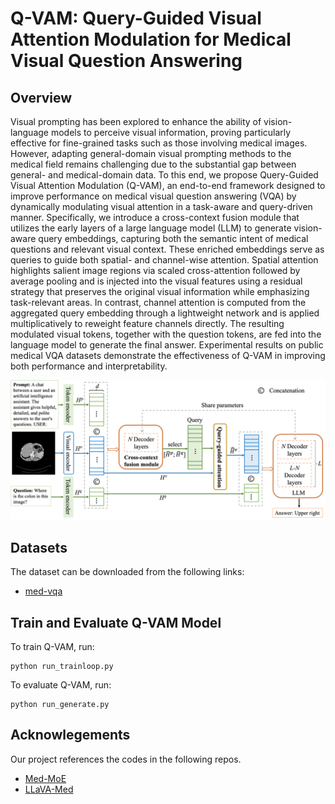 # Q-VAM: Query-Guided Visual Attention Modulation for Medical Visual Question Answering

## Overview
Visual prompting has been explored to enhance the ability of vision-language models to perceive visual information, proving particularly effective for fine-grained tasks such as those involving medical images. However, adapting general-domain visual prompting methods to the medical field remains challenging due to the substantial gap between general- and medical-domain data. To this end, we propose Query-Guided Visual Attention Modulation (Q-VAM), an end-to-end framework designed to improve performance on medical visual question answering (VQA) by dynamically modulating visual attention in a task-aware and query-driven manner. Specifically, we introduce a cross-context fusion module that utilizes the early layers of a large language model (LLM) to generate vision-aware query embeddings, capturing both the semantic intent of medical questions and relevant visual context. These enriched embeddings serve as queries to guide both spatial- and channel-wise attention. Spatial attention highlights salient image regions via scaled cross-attention followed by average pooling and is injected into the visual features using a residual strategy that preserves the original visual information while emphasizing task-relevant areas. In contrast, channel attention is computed from the aggregated query embedding through a lightweight network and is applied multiplicatively to reweight feature channels directly. The resulting modulated visual tokens, together with the question tokens, are fed into the language model to generate the final answer. Experimental results on public medical VQA datasets demonstrate the effectiveness of Q-VAM in improving both performance and interpretability.

![Image text](https://github.com/DeepModeler/Q-VAM/blob/main/image/Fig1.png)

## Datasets
The dataset can be downloaded from the following links:
* [med-vqa](https://drive.google.com/file/d/1l9hnxa2Y3D8rhNLldtCQ0vGPhsiWH_Su/view?usp=sharing) 


## Train and Evaluate Q-VAM Model
To train Q-VAM, run:
```
python run_trainloop.py
```
To evaluate Q-VAM, run:
```
python run_generate.py
```

## Acknowlegements
Our project references the codes in the following repos.
* [Med-MoE](https://github.com/jiangsongtao/Med-MoE)
* [LLaVA-Med](https://github.com/microsoft/LLaVA-Med)

